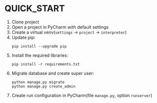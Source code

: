 # QUICK_START

1. Clone project
2. Open a project in PyCharm with default settings
3. Create a virtual venv(`settings` -> `project` -> `interpreter`)
4. Update pip:
   ```
   pip install --upgrade pip
   ```
5. Install the required libraries:
   ```
   pip install -r requirements.txt
   ```
6. Migrate database and create super user:
    ```
   python manage.py migrate
   python manage.py create_admin
   ```
7. Create run configuration in PyCharm(file `manage.py`, option `runserver`)


